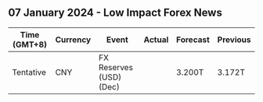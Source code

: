 ## 07 January 2024 - Low Impact Forex News

| Time (GMT+8) | Currency | Event | Actual | Forecast | Previous |
|------|----------|-------|--------|----------|----------|
| Tentative | CNY | FX Reserves (USD) (Dec) |  | 3.200T | 3.172T |
